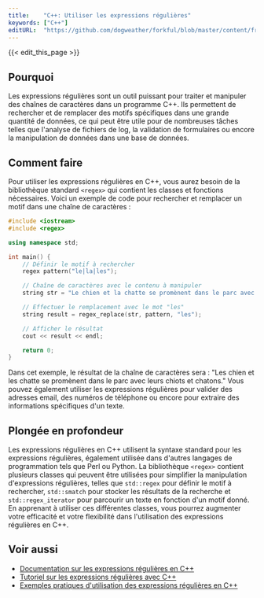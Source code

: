 ```yaml
---
title:    "C++: Utiliser les expressions régulières"
keywords: ["C++"]
editURL:  "https://github.com/dogweather/forkful/blob/master/content/fr/cpp/using-regular-expressions.md"
---
```


{{< edit_this_page >}}

## Pourquoi

Les expressions régulières sont un outil puissant pour traiter et manipuler des chaînes de caractères dans un programme C++. Ils permettent de rechercher et de remplacer des motifs spécifiques dans une grande quantité de données, ce qui peut être utile pour de nombreuses tâches telles que l'analyse de fichiers de log, la validation de formulaires ou encore la manipulation de données dans une base de données. 

## Comment faire

Pour utiliser les expressions régulières en C++, vous aurez besoin de la bibliothèque standard `<regex>` qui contient les classes et fonctions nécessaires. Voici un exemple de code pour rechercher et remplacer un motif dans une chaîne de caractères :

```C++
#include <iostream>
#include <regex>

using namespace std;

int main() {
    // Définir le motif à rechercher 
    regex pattern("le|la|les");

    // Chaîne de caractères avec le contenu à manipuler
    string str = "Le chien et la chatte se promènent dans le parc avec leurs chiots et chatons.";

    // Effectuer le remplacement avec le mot "les"
    string result = regex_replace(str, pattern, "les");

    // Afficher le résultat
    cout << result << endl;

    return 0;
}
```

Dans cet exemple, le résultat de la chaîne de caractères sera : "Les chien et les chatte se promènent dans le parc avec leurs chiots et chatons." Vous pouvez également utiliser les expressions régulières pour valider des adresses email, des numéros de téléphone ou encore pour extraire des informations spécifiques d'un texte.

## Plongée en profondeur 

Les expressions régulières en C++ utilisent la syntaxe standard pour les expressions régulières, également utilisée dans d'autres langages de programmation tels que Perl ou Python. La bibliothèque `<regex>` contient plusieurs classes qui peuvent être utilisées pour simplifier la manipulation d'expressions régulières, telles que `std::regex` pour définir le motif à rechercher, `std::smatch` pour stocker les résultats de la recherche et `std::regex_iterator` pour parcourir un texte en fonction d'un motif donné. En apprenant à utiliser ces différentes classes, vous pourrez augmenter votre efficacité et votre flexibilité dans l'utilisation des expressions régulières en C++.

## Voir aussi

- [Documentation sur les expressions régulières en C++](https://en.cppreference.com/w/cpp/regex)
- [Tutoriel sur les expressions régulières avec C++](https://www.tutorialspoint.com/cpp_standard_library/cpp_regex_library.htm)
- [Exemples pratiques d'utilisation des expressions régulières en C++](https://www.geeksforgeeks.org/regular-expressions-in-c-cpp/)